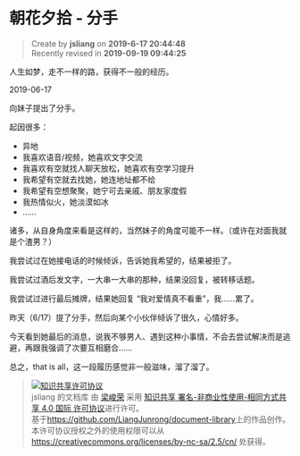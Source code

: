 朝花夕拾 - 分手
===

> Create by **jsliang** on **2019-6-17 20:44:48**  
> Recently revised in **2019-09-19 09:44:25**

人生如梦，走不一样的路，获得不一般的经历。

2019-06-17

向妹子提出了分手。

起因很多：

* 异地
* 我喜欢语音/视频，她喜欢文字交流
* 我喜欢有空就找人聊天放松，她喜欢有空学习提升
* 我希望有空就去找她，她连地址都不给
* 我希望有空想聚聚，她宁可去亲戚、朋友家度假
* 我热情似火，她淡漠如冰
* ……

诸多，从自身角度来看是这样的，当然妹子的角度可能不一样。（或许在对面我就是个渣男？）

我尝试过在她接电话的时候倾诉，告诉她我希望的，结果被拒了。

我尝试过酒后发文字，一大串一大串的那种，结果没回复，被转移话题。

我尝试过进行最后摊牌，结果她回复 “我对爱情真不看重”，我……累了。

昨天（6/17）提了分手，然后向某个小伙伴倾诉了很久，心情好多。

今天看到她最后的消息，说我不够男人、遇到这种小事情，不会去尝试解决而是逃避，再跟我强调了次要互相磨合……

总之，that is all，这一段履历感觉非一般滋味，溜了溜了。

> <a rel="license" href="http://creativecommons.org/licenses/by-nc-sa/4.0/"><img alt="知识共享许可协议" style="border-width:0" src="https://i.creativecommons.org/l/by-nc-sa/4.0/88x31.png" /></a><br /><span xmlns:dct="http://purl.org/dc/terms/" property="dct:title">jsliang 的文档库</span> 由 <a xmlns:cc="http://creativecommons.org/ns#" href="https://github.com/LiangJunrong/document-library" property="cc:attributionName" rel="cc:attributionURL">梁峻荣</a> 采用 <a rel="license" href="http://creativecommons.org/licenses/by-nc-sa/4.0/">知识共享 署名-非商业性使用-相同方式共享 4.0 国际 许可协议</a>进行许可。<br />基于<a xmlns:dct="http://purl.org/dc/terms/" href="https://github.com/LiangJunrong/document-library" rel="dct:source">https://github.com/LiangJunrong/document-library</a>上的作品创作。<br />本许可协议授权之外的使用权限可以从 <a xmlns:cc="http://creativecommons.org/ns#" href="https://creativecommons.org/licenses/by-nc-sa/2.5/cn/" rel="cc:morePermissions">https://creativecommons.org/licenses/by-nc-sa/2.5/cn/</a> 处获得。